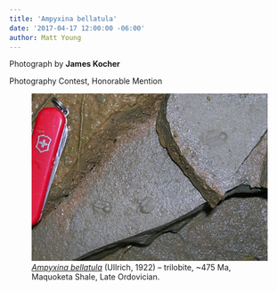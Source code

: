```yaml
---
title: 'Ampyxina bellatula'
date: '2017-04-17 12:00:00 -06:00'
author: Matt Young
---
```

Photograph by **James Kocher**

Photography Contest, Honorable Mention
<figure>
<img src="/uploads/2017/Kocher_Ampyxina-bellatula Ulrich1922Trilobite.jpg" alt="Trilobite"/>
<figcaption>
<a href="https://en.wikipedia.org/wiki/Maquoketa_Group"><i>Ampyxina bellatula</i></a> (Ullrich, 1922) &ndash; trilobite, ~475 Ma, Maquoketa Shale, Late Ordovician.
</figcaption>
</figure>
